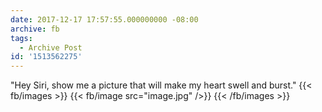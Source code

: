 ```yaml
---
date: 2017-12-17 17:57:55.000000000 -08:00
archive: fb
tags: 
  - Archive Post
id: '1513562275'
---
```


"Hey Siri, show me a picture that will make my heart swell and burst."
{{< fb/images >}}
{{< fb/image src="image.jpg" />}}
{{< /fb/images >}}
